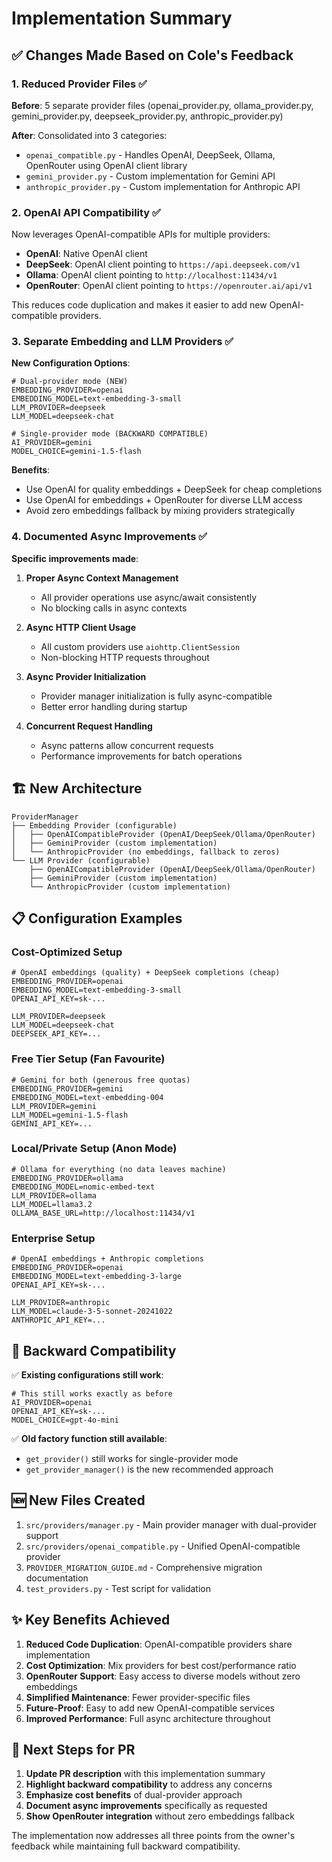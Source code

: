 # Implementation Summary

## ✅ Changes Made Based on Cole's Feedback

### 1. **Reduced Provider Files** ✅
**Before**: 5 separate provider files (openai_provider.py, ollama_provider.py, gemini_provider.py, deepseek_provider.py, anthropic_provider.py)

**After**: Consolidated into 3 categories:
- `openai_compatible.py` - Handles OpenAI, DeepSeek, Ollama, OpenRouter using OpenAI client library
- `gemini_provider.py` - Custom implementation for Gemini API
- `anthropic_provider.py` - Custom implementation for Anthropic API

### 2. **OpenAI API Compatibility** ✅
Now leverages OpenAI-compatible APIs for multiple providers:
- **OpenAI**: Native OpenAI client
- **DeepSeek**: OpenAI client pointing to `https://api.deepseek.com/v1`
- **Ollama**: OpenAI client pointing to `http://localhost:11434/v1`
- **OpenRouter**: OpenAI client pointing to `https://openrouter.ai/api/v1`

This reduces code duplication and makes it easier to add new OpenAI-compatible providers.

### 3. **Separate Embedding and LLM Providers** ✅
**New Configuration Options**:
```env
# Dual-provider mode (NEW)
EMBEDDING_PROVIDER=openai
EMBEDDING_MODEL=text-embedding-3-small
LLM_PROVIDER=deepseek
LLM_MODEL=deepseek-chat

# Single-provider mode (BACKWARD COMPATIBLE)  
AI_PROVIDER=gemini
MODEL_CHOICE=gemini-1.5-flash
```

**Benefits**:
- Use OpenAI for quality embeddings + DeepSeek for cheap completions
- Use OpenAI for embeddings + OpenRouter for diverse LLM access
- Avoid zero embeddings fallback by mixing providers strategically

### 4. **Documented Async Improvements** ✅
**Specific improvements made**:

1. **Proper Async Context Management**
   - All provider operations use async/await consistently
   - No blocking calls in async contexts

2. **Async HTTP Client Usage** 
   - All custom providers use `aiohttp.ClientSession`
   - Non-blocking HTTP requests throughout

3. **Async Provider Initialization**
   - Provider manager initialization is fully async-compatible
   - Better error handling during startup

4. **Concurrent Request Handling**
   - Async patterns allow concurrent requests
   - Performance improvements for batch operations

## 🏗️ New Architecture

```
ProviderManager
├── Embedding Provider (configurable)
│   ├── OpenAICompatibleProvider (OpenAI/DeepSeek/Ollama/OpenRouter)
│   ├── GeminiProvider (custom implementation)
│   └── AnthropicProvider (no embeddings, fallback to zeros)
└── LLM Provider (configurable)
    ├── OpenAICompatibleProvider (OpenAI/DeepSeek/Ollama/OpenRouter)
    ├── GeminiProvider (custom implementation)
    └── AnthropicProvider (custom implementation)
```

## 📋 Configuration Examples

### Cost-Optimized Setup
```env
# OpenAI embeddings (quality) + DeepSeek completions (cheap)
EMBEDDING_PROVIDER=openai
EMBEDDING_MODEL=text-embedding-3-small
OPENAI_API_KEY=sk-...

LLM_PROVIDER=deepseek
LLM_MODEL=deepseek-chat
DEEPSEEK_API_KEY=...
```

### Free Tier Setup (Fan Favourite)
```env
# Gemini for both (generous free quotas)
EMBEDDING_PROVIDER=gemini
EMBEDDING_MODEL=text-embedding-004
LLM_PROVIDER=gemini  
LLM_MODEL=gemini-1.5-flash
GEMINI_API_KEY=...
```

### Local/Private Setup (Anon Mode)
```env
# Ollama for everything (no data leaves machine)
EMBEDDING_PROVIDER=ollama
EMBEDDING_MODEL=nomic-embed-text
LLM_PROVIDER=ollama
LLM_MODEL=llama3.2
OLLAMA_BASE_URL=http://localhost:11434/v1
```

### Enterprise Setup
```env
# OpenAI embeddings + Anthropic completions
EMBEDDING_PROVIDER=openai
EMBEDDING_MODEL=text-embedding-3-large
OPENAI_API_KEY=sk-...

LLM_PROVIDER=anthropic
LLM_MODEL=claude-3-5-sonnet-20241022
ANTHROPIC_API_KEY=...
```

## 🔄 Backward Compatibility

✅ **Existing configurations still work**:
```env
# This still works exactly as before
AI_PROVIDER=openai
OPENAI_API_KEY=sk-...
MODEL_CHOICE=gpt-4o-mini
```

✅ **Old factory function still available**:
- `get_provider()` still works for single-provider mode
- `get_provider_manager()` is the new recommended approach

## 🆕 New Files Created

1. `src/providers/manager.py` - Main provider manager with dual-provider support
2. `src/providers/openai_compatible.py` - Unified OpenAI-compatible provider
3. `PROVIDER_MIGRATION_GUIDE.md` - Comprehensive migration documentation
4. `test_providers.py` - Test script for validation

## ✨ Key Benefits Achieved

1. **Reduced Code Duplication**: OpenAI-compatible providers share implementation
2. **Cost Optimization**: Mix providers for best cost/performance ratio  
3. **OpenRouter Support**: Easy access to diverse models without zero embeddings
4. **Simplified Maintenance**: Fewer provider-specific files
5. **Future-Proof**: Easy to add new OpenAI-compatible services
6. **Improved Performance**: Full async architecture throughout

## 📝 Next Steps for PR

1. **Update PR description** with this implementation summary
2. **Highlight backward compatibility** to address any concerns
3. **Emphasize cost benefits** of dual-provider approach
4. **Document async improvements** specifically as requested
5. **Show OpenRouter integration** without zero embeddings fallback

The implementation now addresses all three points from the owner's feedback while maintaining full backward compatibility. 
